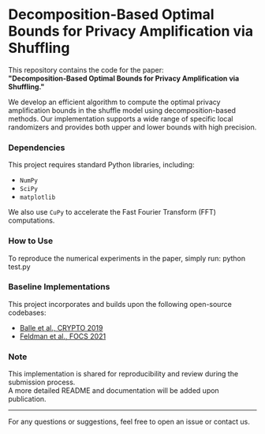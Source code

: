# Decomposition-Based Optimal Bounds for Privacy Amplification via Shuffling

This repository contains the code for the paper:  
**"Decomposition-Based Optimal Bounds for Privacy Amplification via Shuffling."**

We develop an efficient algorithm to compute the optimal privacy amplification bounds in the shuffle model using decomposition-based methods. Our implementation supports a wide range of specific local randomizers and provides both upper and lower bounds with high precision.

### Dependencies
This project requires standard Python libraries, including:
- `NumPy`
- `SciPy`
- `matplotlib`

We also use `CuPy` to accelerate the Fast Fourier Transform (FFT) computations.

### How to Use
To reproduce the numerical experiments in the paper, simply run:
python test.py

### Baseline Implementations
This project incorporates and builds upon the following open-source codebases:

- [Balle et al., CRYPTO 2019](https://github.com/BorjaBalle/amplification-by-shuffling)
- [Feldman et al., FOCS 2021](https://github.com/apple/ml-shuffling-amplification)

### Note
This implementation is shared for reproducibility and review during the submission process.  
A more detailed README and documentation will be added upon publication.

---
For any questions or suggestions, feel free to open an issue or contact us.

